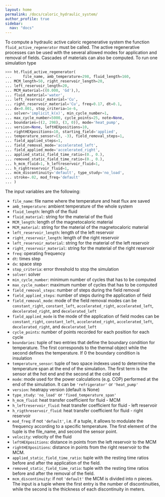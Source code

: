 ```yaml
---
layout: home
permalink: /docs/caloric_hydraulic_system/
author_profile: true
sidebar:
  nav: "docs"
---
```


To compute a hydraulic active caloric regenerative system the function `fluid_active_regenerator` must be called. The active regenerative processes can be used with the several allowed modes for application and removal of fields. Cascades of materials can also be computed. To run one simulation type

```python
>>> ht.fluid_active_regenerator(
...     file_name, amb_temperature=298, fluid_length=160,
...	MCM_length=50, right_reservoir_length=20,
...	left_reservoir_length=20,
...	MCM_material=((0.000, 'Gd'),),
...	fluid_material='water',
...	left_reservoir_material='Cu',
...	right_reservoir_material='Cu', freq=0.17, dt=0.1,
...	dx=0.001, stop_criteria=1e-6,
...	solver='implicit_k(x)', min_cycle_number=1,
...	max_cycle_number=5000, cycle_points=25, note=None,
...	boundaries=((2, 298), (3, 0)), mode='heat_pump',
...	version=None, leftHEXpositions=10,
...	rightHEXpositions=10, starting_field='applied',
...	temperature_sensor=(3, -3), field_removal_steps=1,
...	field_applied_steps=1,
...	field_removal_mode='accelerated_left',
...	field_applied_mode='accelerated_right',
...	applied_static_field_time_ratio=(0., 0.),
...	removed_static_field_time_ratio=(0., 0.),
...	h_mcm_fluid=1, h_leftreservoir_fluid=1,
...	h_rightreservoir_fluid=1,
...	mcm_discontinuity='default', type_study='no_load',
...	stroke=.02, mod_freq='default'
...	)
```

The input variables are the following:

* `file_name`: file name where the temperature and heat flux are saved
* `amb_temperature`: ambient temperature of the whole system
* `fluid_length`: length of the fluid
* `fluid_material`: string for the material of the fluid
* `MCM_length`: length of the magnetocaloric material
* `MCM_material`: string for the material of the magnetocaloric material
* `left_reservoir_length`: length of the left reservoir
* `right_reservoir_length`: length of the right reservoir
* `left_reservoir_material`: string for the material of the left reservoir
* `right_reservoir_material`: string for the material of the right reservoir
* `freq`: operating frequency
* `dt`: times step
* `dx`: space step
* `stop_criteria`: error threshold to stop the simulation
* `solver`: solver
* `min_cycle_number`: minimum number of cycles that has to be computed
* `max_cycle_number`: maximum number of cycles that has to be computed
* `field_removal_steps`: number of steps during the field removal
* `field_applied_steps`: number of steps during the application of field
* `field_removal_mode`: mode of the field removal modes can be `constant_right`, `constant_left`, `accelerated_right`, `accelerated_left`, `decelerated_right`, and `decelerated_left`
* `field_applied_mode` is the mode of the application of field modes can be `constant_right`, `constant_left`, `accelerated_right`, `accelerated_left`, `decelerated_right`, and `decelerated_left`
* `cycle_points`: number of points recorded for each position for each cycle
* `boundaries`: tuple of two entries that define the boundary condition for temperature. The first corresponds to the thermal object while the second defines the temperature. If 0 the boundary condition is insulation
* `temperature_sensor`: tuple of two space indexes used to determine the temperature span at the end of the simulation. The first term is the sensor at the hot end and the second at the cold end
* `mode`: mode used for the power calculations (e.g. COP) performed at the end of the simulation. It can be `'refrigerator'` or `'heat_pump'`
* `version`: heatrapy version (default is None)
* `type_study`: `'no_load'` or `'fixed_temperature_span'`
* `h_mcm_fluid`: heat transfer coefficient for fluid - MCM
* `h_leftreservoir_fluid`: heat transfer coefficient for fluid - left reservoir
* `h_rigthreservoir_fluid`: heat transfer coefficient for fluid - right reservoir
* `mod_freq`: if not `'default'`, i.e. if a tuple, it allows to modulate the frequency according to a specific temperature. The first element of the tuple is the file_name, and second the sensor point.
* `velocity`: velocity of the fluid
* `leftHEXpositions`: distance in points from the left reservoir to the MCM
* `rightHEXpositions`: distance in points from the right reservoir to the MCM.
* `applied_static_field_time_ratio`: tuple with the resting time ratios before and after the application of the field.
* `removed_static_field_time_ratio`: tuple with the resting time ratios before and after the removal of the field.
* `mcm_discontinuity`: if not `'default'` the MCM is divided into n pieces. The input is a tuple where the first entry is the number of discontinuities, while the second is the thickness of each discontinuity in meters.


